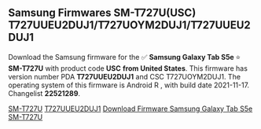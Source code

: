 <h2>Samsung Firmwares SM-T727U(USC) T727UUEU2DUJ1/T727UOYM2DUJ1/T727UUEU2DUJ1</h2>
Download the Samsung firmware for the ✅ <strong>Samsung Galaxy Tab S5e </strong> ⭐ <strong>SM-T727U</strong> with product code <strong>USC</strong> <strong> from United States</strong>. This firmware has version number PDA <strong>T727UUEU2DUJ1</strong> and CSC T727UOYM2DUJ1. The operating system of this firmware is Android R , with build date 2021-11-17. Changelist <strong>22521289</strong>.


[SM-T727U](https://samfirm.shop/samsung/model/SM-T727U)
[T727UUEU2DUJ1](https://samfirm.shop/samsung/pda/T727UUEU2DUJ1)
[Download Firmware Samsung Galaxy Tab S5e SM-T727U](https://samfirm.shop/samsung/firmware/474851)
